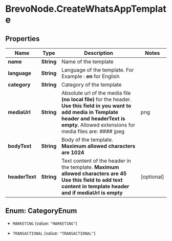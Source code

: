 # BrevoNode.CreateWhatsAppTemplate

## Properties
Name | Type | Description | Notes
------------ | ------------- | ------------- | -------------
**name** | **String** | Name of the template | 
**language** | **String** | Language of the template. For Example :  **en** for English  | 
**category** | **String** | Category of the template | 
**mediaUrl** | **String** | Absolute url of the media file **(no local file)** for the header. **Use this field in you want to add media in Template header and headerText is empty.** Allowed extensions for media files are: #### jpeg | png | mp4 | pdf  | [optional] 
**bodyText** | **String** | Body of the template. **Maximum allowed characters are 1024** | 
**headerText** | **String** | Text content of the header in the template.  **Maximum allowed characters are 45** **Use this field to add text content in template header and if mediaUrl is empty**  | [optional] 


<a name="CategoryEnum"></a>
## Enum: CategoryEnum


* `MARKETING` (value: `"MARKETING"`)

* `TRANSACTIONAL` (value: `"TRANSACTIONAL"`)




